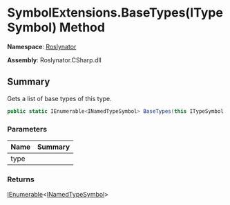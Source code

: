 # SymbolExtensions\.BaseTypes\(ITypeSymbol\) Method

**Namespace**: [Roslynator](../../README.md)

**Assembly**: Roslynator\.CSharp\.dll

## Summary

Gets a list of base types of this type\.

```csharp
public static IEnumerable<INamedTypeSymbol> BaseTypes(this ITypeSymbol type)
```

### Parameters

| Name | Summary |
| ---- | ------- |
| type | |

### Returns

[IEnumerable](https://docs.microsoft.com/en-us/dotnet/api/system.collections.generic.ienumerable-1)\<[INamedTypeSymbol](https://docs.microsoft.com/en-us/dotnet/api/microsoft.codeanalysis.inamedtypesymbol)>


